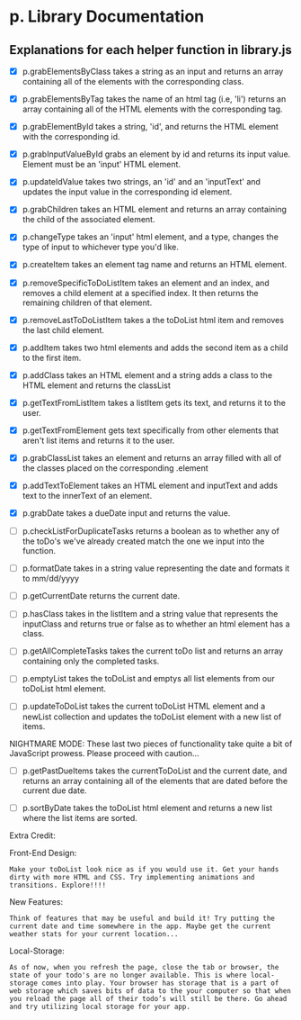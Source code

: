 # p. Library Documentation

## Explanations for each helper function in library.js


* [x] p.grabElementsByClass takes a string as an input and returns an array containing all of the elements with the corresponding class.

* [x] p.grabElementsByTag takes the name of an html tag (i.e, 'li') returns an array containing all of the HTML elements with the corresponding tag.

* [x] p.grabElementById takes a string, 'id', and returns the HTML element with the corresponding id.

* [x] p.grabInputValueById grabs an element by id and returns its input value. Element must be an 'input' HTML element.

* [x] p.updateIdValue takes two strings, an 'id' and an 'inputText' and updates the input value in the corresponding id element.

* [x] p.grabChildren takes an HTML element and returns an array containing the child of the associated element.

* [x] p.changeType takes an 'input' html element, and a type, changes the type of input to whichever type you'd like.

* [x] p.createItem takes an element tag name and returns an HTML element.

* [x] p.removeSpecificToDoListItem takes an element and an index, and removes a child element at a specified index. It then returns the remaining children of that element.

* [x] p.removeLastToDoListItem takes a the toDoList html item and removes the last child element.


* [x] p.addItem takes two html elements and adds the second item as a child to the first item.

* [x] p.addClass takes an HTML element and a string adds a class to the HTML element and returns the classList


* [x] p.getTextFromListItem takes a listItem gets its text, and returns it to the user.


* [x] p.getTextFromElement gets text specifically from other elements that aren't list items and returns it to the user.


* [x] p.grabClassList takes an element and returns an array filled with all of the classes placed on the corresponding .element

* [x] p.addTextToElement takes an HTML element and inputText and adds text to the innerText of an element.

* [x] p.grabDate takes a dueDate input and returns the value.


* [ ] p.checkListForDuplicateTasks returns a boolean as to whether any of the toDo's we've already created match the one we input into the function.

* [ ] p.formatDate takes in a string value representing the date and formats it to mm/dd/yyyy

* [ ] p.getCurrentDate returns the current date.




* [ ] p.hasClass takes in the listItem and a string value that represents the inputClass and returns true or false as to whether an html element has a class.


* [ ] p.getAllCompleteTasks takes the current toDo list and returns an array containing only the completed tasks.


* [ ] p.emptyList takes the toDoList and emptys all list elements from our toDoList html element.

* [ ] p.updateToDoList takes the current toDoList HTML element and a newList collection and updates the toDoList element with a new list of items.


NIGHTMARE MODE: These last two pieces of functionality take quite a bit of JavaScript prowess. Please proceed with caution...

* [ ] p.getPastDueItems takes the currentToDoList and the current date, and returns an array containing all of the elements that are dated before the current due date.


* [ ] p.sortByDate takes the toDoList html element and returns a new list where the list items are sorted.


Extra Credit: 

  Front-End Design: 

    Make your toDoList look nice as if you would use it. Get your hands dirty with more HTML and CSS. Try implementing animations and transitions. Explore!!!!

  New Features:

    Think of features that may be useful and build it! Try putting the current date and time somewhere in the app. Maybe get the current weather stats for your current location...

  Local-Storage:
  
    As of now, when you refresh the page, close the tab or browser, the state of your todo's are no longer available. This is where local-storage comes into play. Your browser has storage that is a part of web storage which saves bits of data to the your computer so that when you reload the page all of their todo’s will still be there. Go ahead and try utilizing local storage for your app.





